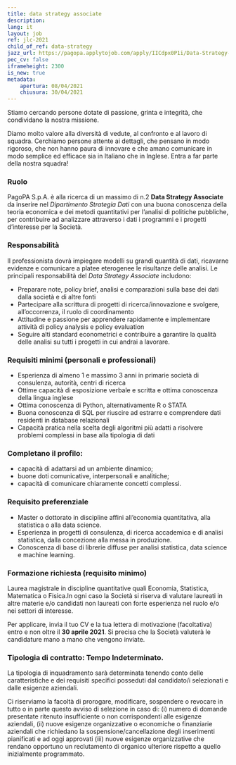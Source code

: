 ```yaml
---
title: data strategy associate
description:
lang: it
layout: job
ref: jlc-2021
child_of_ref: data-strategy
jazz_url: https://pagopa.applytojob.com/apply/IICdpx0P1i/Data-Strategy-Associate
pec_cv: false
iframeheight: 2300
is_new: true
metadata:
    apertura: 08/04/2021
    chiusura: 30/04/2021
---
```


Stiamo cercando persone dotate di passione, grinta e integrità, che condividano la nostra missione.

Diamo molto valore alla diversità di vedute, al confronto e al lavoro di squadra. Cerchiamo persone attente ai dettagli, che pensano in modo rigoroso, che non hanno paura di innovare e che amano comunicare in modo semplice ed efficace sia in Italiano che in Inglese.
Entra a far parte della nostra squadra!

### Ruolo

PagoPA S.p.A. è alla ricerca di un massimo di n.2 **Data Strategy Associate** da inserire nel _Dipartimento Strategia Dati_ con una buona conoscenza della teoria economica e dei metodi quantitativi per l’analisi di politiche pubbliche, per contribuire ad analizzare attraverso i dati i programmi e i progetti d’interesse per la Società. 

### Responsabilità

Il professionista dovrà impiegare modelli su grandi quantità di dati, ricavarne evidenze e comunicare a platee eterogenee le risultanze delle analisi.
Le principali responsabilità del _Data Strategy Associate_ includono:

- Preparare note, policy brief, analisi e comparazioni sulla base dei dati dalla società e di altre fonti
- Partecipare alla scrittura di progetti di ricerca/innovazione e svolgere, all’occorrenza, il ruolo di coordinamento
- Attitudine e passione per apprendere rapidamente e implementare  attività di policy analysis e policy evaluation
- Seguire alti standard econometrici e contribuire a garantire la qualità delle analisi su tutti i progetti in cui andrai a lavorare.

### Requisiti minimi (personali e professionali)

- Esperienza di almeno 1 e massimo 3  anni in primarie società di consulenza, autorità, centri di ricerca
- Ottime capacità di esposizione verbale e scritta e ottima conoscenza della lingua inglese 
- Ottima conoscenza di Python, alternativamente R o STATA
- Buona conoscenza di SQL per riuscire ad estrarre e comprendere dati residenti in database relazionali
- Capacità pratica nella scelta degli algoritmi più adatti a risolvere problemi complessi in base alla tipologia di dati

### Completano il profilo:

- capacità di adattarsi ad un ambiente dinamico;
- buone doti comunicative, interpersonali e analitiche;
- capacità di comunicare chiaramente concetti complessi.

### Requisito preferenziale

- Master o dottorato in discipline affini all’economia quantitativa, alla statistica o alla data science.
- Esperienza in progetti di consulenza, di ricerca accademica e di analisi statistica, dalla concezione alla messa in produzione.
- Conoscenza di base di librerie diffuse per analisi statistica, data science e machine learning.
 
### Formazione richiesta (requisito minimo)

Laurea magistrale in discipline quantitative quali Economia, Statistica, Matematica o Fisica.In ogni caso la Società si riserva di valutare laureati in altre materie e/o candidati non laureati con forte esperienza nel ruolo e/o nei settori di interesse.  
 
Per applicare, invia il tuo CV e la tua lettera di motivazione (facoltativa) entro e non oltre il **30 aprile 2021**. Si precisa che la Società valuterà le candidature mano a mano che vengono inviate.

### Tipologia di contratto: Tempo Indeterminato.
La tipologia di inquadramento sarà determinata tenendo conto delle caratteristiche e dei requisiti specifici posseduti dal candidato/i selezionati e dalle esigenze aziendali.

Ci riserviamo la facoltà di prorogare, modificare, sospendere o revocare in tutto o in parte questo avviso di selezione in caso di:  (i)  numero di domande presentate ritenuto insufficiente o non corrispondenti alle esigenze aziendali, (ii) nuove esigenze organizzative o economiche o finanziarie aziendali che richiedano la sospensione/cancellazione degli inserimenti pianificati e ad oggi approvati (iii) nuove esigenze organizzative che rendano opportuno un reclutamento di organico ulteriore rispetto a quello inizialmente programmato.

